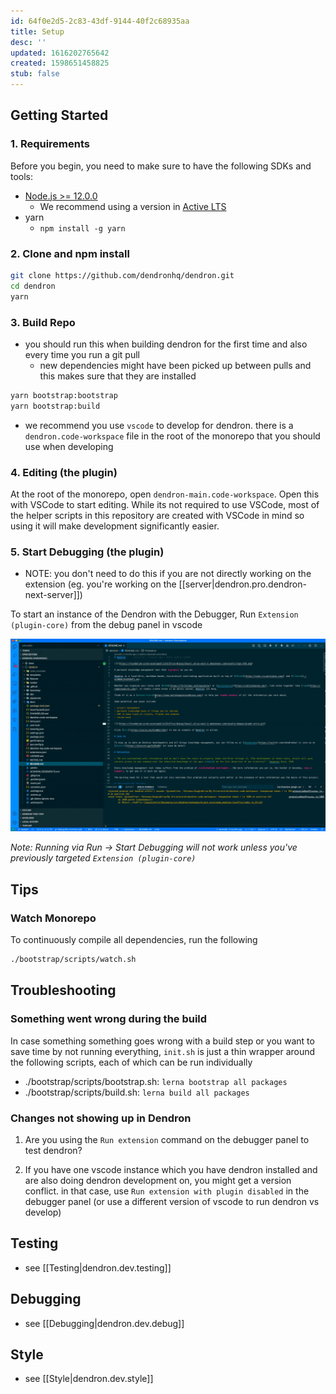 ```yaml
---
id: 64f0e2d5-2c83-43df-9144-40f2c68935aa
title: Setup
desc: ''
updated: 1616202765642
created: 1598651458825
stub: false
---
```

## Getting Started

### 1. Requirements

Before you begin, you need to make sure to have the following SDKs and tools:

- [Node.js >= 12.0.0](https://nodejs.org/download/release/latest-v10.x/)
  - We recommend using a version in [Active LTS](https://nodejs.org/en/about/releases/)
- yarn
  - `npm install -g yarn`

### 2. Clone and npm install

```bash
git clone https://github.com/dendronhq/dendron.git
cd dendron
yarn
```

### 3. Build Repo

- you should run this when building dendron for the first time and also every time you run a git pull
  - new dependencies might have been picked up between pulls and this makes sure that they are installed

```bash
yarn bootstrap:bootstrap
yarn bootstrap:build 
```

- we recommend you use `vscode` to develop for dendron. there is a `dendron.code-workspace` file in the root of the monorepo that you should use when developing

### 4. Editing (the plugin)

At the root of the monorepo, open `dendron-main.code-workspace`. Open this with VSCode to start editing. While its not required to use VSCode, most of the helper scripts in this repository are created with VSCode in mind so using it will make development significantly easier.

### 5. Start Debugging (the plugin)

- NOTE: you don't need to do this if you are not directly working on the extension (eg. you're working on the [[server|dendron.pro.dendron-next-server]])

To start an instance of the Dendron with the Debugger, Run `Extension (plugin-core)` from the debug panel in vscode

![debugger](/assets/images/start_debugger.gif)

_Note: Running via Run -> Start Debugging will not work unless you've previously targeted `Extension (plugin-core)`_

## Tips

### Watch Monorepo
To continuously compile all dependencies, run the following

```bash
./bootstrap/scripts/watch.sh
```

## Troubleshooting

### Something went wrong during the build

In case something something goes wrong with a build step or you want to save time by not running everything, `init.sh` is just a thin wrapper around the following scripts, each of which can be run individually

- ./bootstrap/scripts/bootstrap.sh: `lerna bootstrap all packages`
- ./bootstrap/scripts/build.sh: `lerna build all packages`

### Changes not showing up in Dendron

1. Are you using the `Run extension` command on the debugger panel to test dendron? 

2. If you have one vscode instance which you have dendron installed and are also doing dendron development on, you might get a version conflict. in that case, use `Run extension with plugin disabled` in the debugger panel (or use a different version of vscode to run dendron vs develop)

## Testing

- see [[Testing|dendron.dev.testing]]

## Debugging

- see [[Debugging|dendron.dev.debug]]

## Style

- see [[Style|dendron.dev.style]]

